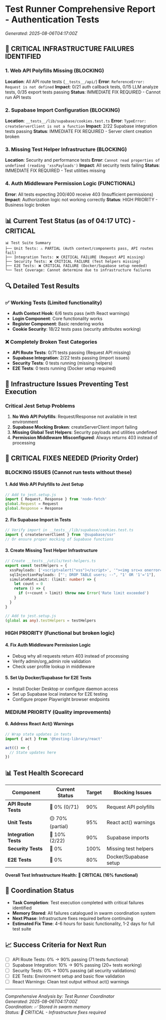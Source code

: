 # Test Runner Comprehensive Report - Authentication Tests
*Generated: 2025-08-06T04:17:00Z*

## 🚨 CRITICAL INFRASTRUCTURE FAILURES IDENTIFIED

### 1. Web API Polyfills Missing (BLOCKING)
**Location**: All API route tests (`__tests__/api/`)
**Error**: `ReferenceError: Request is not defined`
**Impact**: 0/21 auth callback tests, 0/15 LLM analyze tests, 0/35 export tests passing
**Status**: IMMEDIATE FIX REQUIRED - Cannot run API tests

### 2. Supabase Import Configuration (BLOCKING)
**Location**: `__tests__/lib/supabase/cookies.test.ts`
**Error**: `TypeError: createServerClient is not a function`
**Impact**: 2/22 Supabase integration tests passing
**Status**: IMMEDIATE FIX REQUIRED - Server client creation broken

### 3. Missing Test Helper Infrastructure (BLOCKING)
**Location**: Security and performance tests
**Error**: `Cannot read properties of undefined (reading 'xssPayloads')`
**Impact**: All security tests failing
**Status**: IMMEDIATE FIX REQUIRED - Test utilities missing

### 4. Auth Middleware Permission Logic (FUNCTIONAL)
**Error**: All tests expecting 200/400 receive 403 (Insufficient permissions)
**Impact**: Authorization logic not working correctly
**Status**: HIGH PRIORITY - Business logic broken

## 📊 Current Test Status (as of 04:17 UTC) - CRITICAL

```
📊 Test Suite Summary
├── Unit Tests: ⚠️ PARTIAL (Auth context/components pass, API routes fail)
├── Integration Tests: ❌ CRITICAL FAILURE (Request API missing)
├── Security Tests: ❌ CRITICAL FAILURE (Test helpers missing)  
├── E2E Tests: ❌ CRITICAL FAILURE (Docker/Supabase setup needed)
└── Test Coverage: Cannot determine due to infrastructure failures
```

## 🔍 Detailed Test Results

### ✅ Working Tests (Limited functionality)
- **Auth Context Hook**: 6/6 tests pass (with React warnings)
- **Login Component**: Core functionality works
- **Register Component**: Basic rendering works
- **Cookie Security**: 18/22 tests pass (security attributes working)

### ❌ Completely Broken Test Categories
- **API Route Tests**: 0/71 tests passing (Request API missing)
- **Supabase Integration**: 2/22 tests passing (import issues)
- **Security Tests**: 0 tests running (missing helpers)
- **E2E Tests**: 0 tests running (Docker setup required)

## 🔧 Infrastructure Issues Preventing Test Execution

### Critical Jest Setup Problems
1. **No Web API Polyfills**: Request/Response not available in test environment
2. **Supabase Mocking Broken**: createServerClient import failing
3. **Missing Global Test Helpers**: Security payloads and utilities undefined
4. **Permission Middleware Misconfigured**: Always returns 403 instead of processing

## 🚨 CRITICAL FIXES NEEDED (Priority Order)

### BLOCKING ISSUES (Cannot run tests without these)

#### 1. Add Web API Polyfills to Jest Setup
```javascript
// Add to jest.setup.js
import { Request, Response } from 'node-fetch'
global.Request = Request
global.Response = Response
```

#### 2. Fix Supabase Import in Tests  
```typescript
// Verify import in __tests__/lib/supabase/cookies.test.ts
import { createServerClient } from '@supabase/ssr'
// Or ensure proper mocking of Supabase functions
```

#### 3. Create Missing Test Helper Infrastructure
```typescript
// Create __tests__/utils/test-helpers.ts
export const testHelpers = {
  xssPayloads: ['<script>alert("xss")</script>', '"><img src=x onerror=alert(1)>'],
  sqlInjectionPayloads: ["'; DROP TABLE users; --", "1' OR '1'='1"],
  simulateRateLimit: (limit: number) => {
    let count = 0
    return () => {
      if (++count > limit) throw new Error('Rate limit exceeded')
    }
  }
}

// Add to jest.setup.js
(global as any).testHelpers = testHelpers
```

### HIGH PRIORITY (Functional but broken logic)

#### 4. Fix Auth Middleware Permission Logic
- Debug why all requests return 403 instead of processing
- Verify admin/org_admin role validation
- Check user profile lookup in middleware

#### 5. Set Up Docker/Supabase for E2E Tests
- Install Docker Desktop or configure daemon access
- Set up Supabase local instance for E2E testing
- Configure proper Playwright browser endpoints

### MEDIUM PRIORITY (Quality improvements)

#### 6. Address React Act() Warnings
```typescript
// Wrap state updates in tests
import { act } from '@testing-library/react'

act(() => {
  // State updates here
})
```

## 📊 Test Health Scorecard

| Component | Current Status | Target | Blocking Issues |
|-----------|----------------|---------|----------------|
| **API Route Tests** | 🔴 0% (0/71) | 90% | Request API polyfills |
| **Unit Tests** | 🟡 70% (partial) | 95% | React act() warnings |
| **Integration Tests** | 🔴 10% (2/22) | 90% | Supabase imports |
| **Security Tests** | 🔴 0% | 100% | Missing test helpers |
| **E2E Tests** | 🔴 0% | 80% | Docker/Supabase setup |

**Overall Test Infrastructure Health: 🔴 CRITICAL (16% functional)**

## 🔄 Coordination Status

- **Task Completion**: Test execution completed with critical failures identified
- **Memory Stored**: All failures catalogued in swarm coordination system
- **Next Phase**: Infrastructure fixes required before continuing
- **Estimated Fix Time**: 4-6 hours for basic functionality, 1-2 days for full test suite

## 📈 Success Criteria for Next Run

- [ ] API Route Tests: 0% → 90% passing (71 tests functional)
- [ ] Supabase Integration: 10% → 90% passing (20+ tests working)
- [ ] Security Tests: 0% → 100% passing (all security validations)
- [ ] E2E Tests: Environment setup and basic flow validation
- [ ] React Warnings: Clean test output without act() warnings

---
*Comprehensive Analysis by: Test Runner Coordinator*  
*Generated: 2025-08-06T04:17:00Z*  
*Coordination: ✅ Stored in swarm memory*  
*Status: 🔴 CRITICAL - Infrastructure fixes required*